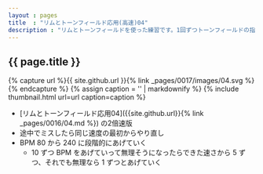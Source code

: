 ```yaml
---
layout : pages
title  : "リムとトーンフィールド応用(高速)04"
description : "リムとトーンフィールドを使った練習です。1回ずつトーンフィールドの指が変わります。8分音符でも叩けるようにしましょう。"
---
```


## {{ page.title }}

{% capture url %}{{ site.github.url }}{% link _pages/0017/images/04.svg %}{% endcapture %}
{% assign caption = '' | markdownify %}
{% include thumbnail.html url=url caption=caption %}

* [リムとトーンフィールド応用04]({{site.github.url}}{% link _pages/0016/04.md %}) の2倍速版
* 途中でミスしたら同じ速度の最初からやり直し
* BPM 80 から 240 に段階的にあげていく
  * 10 ずつ BPM をあげていって無理そうになったらできた速さから 5 ずつ、それでも無理なら 1 ずつとあげていく
